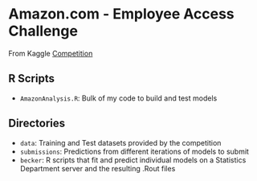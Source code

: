 # Amazon.com - Employee Access Challenge

From Kaggle [Competition](https://www.kaggle.com/competitions/amazon-employee-access-challenge/data)

## R Scripts
- `AmazonAnalysis.R`: Bulk of my code to build and test models

## Directories
- `data`: Training and Test datasets provided by the competition
- `submissions`: Predictions from different iterations of models to submit
- `becker`: R scripts that fit and predict individual models on a Statistics Department server and the resulting .Rout files
